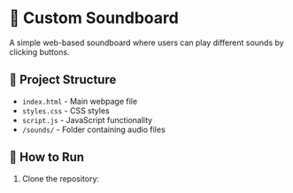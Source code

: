 # 🎵 Custom Soundboard

A simple web-based soundboard where users can play different sounds by clicking buttons.

## 📂 Project Structure
- `index.html` - Main webpage file
- `styles.css` - CSS styles
- `script.js` - JavaScript functionality
- `/sounds/` - Folder containing audio files

## 🚀 How to Run
1. Clone the repository:
